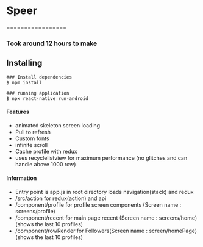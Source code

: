 # Speer

=================
### Took around 12 hours to make

## Installing


```
### Install dependencies
$ npm install
```
```
### running application
$ npx react-native run-android
```

####  Features
 * animated skeleton screen loading
 * Pull to refresh
 * Custom fonts
 * infinite scroll
 * Cache profile with redux
 * uses recyclelistview for maximum performance (no glitches and can handle above 1000 row)
 
 



#### Information
 * Entry point is app.js in root directory loads navigation(stack) and redux
 * /src/action for redux(action) and api
 * /component/profile for profile screen components  (Screen name : screens/profile)
 * /component/recent for main page recent (Screen name : screens/home) (shows the last 10 profiles)
 * /component/rowRender for Followers(Screen name : screen/homePage) (shows the last 10 profiles)
 

   

      
   
